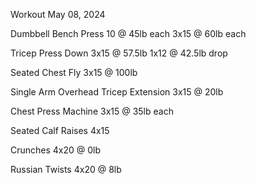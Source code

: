 Workout May 08, 2024

Dumbbell Bench Press
10 @ 45lb each
3x15 @ 60lb each

Tricep Press Down
3x15 @ 57.5lb
1x12 @ 42.5lb drop

Seated Chest Fly
3x15 @ 100lb

Single Arm Overhead Tricep Extension
3x15 @ 20lb

Chest Press Machine
3x15 @ 35lb each

Seated Calf Raises
4x15

Crunches
4x20 @ 0lb

Russian Twists
4x20 @ 8lb